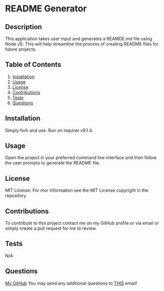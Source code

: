
# README Generator

## Description

This application takes user input and generates a REAMDE.md file using Node JS. This will help streamline the process of creating README files for future projects. 

## Table of Contents

1. [Installation](#installation)
2. [Usage](#usage)
3. [License](#license)
4. [Contributions](#contributions)
5. [Tests](#tests)
6. [Questions](#questions)

## Installation

Simply fork and use. Run on inquirer v9.1.4.

## Usage

Open the project in your preferred command line interface and then follow the user prompts to generate the README file.

## License

MIT License: For mor information see the MIT License copyright in the repository.

## Contributions

To contribute to this project contact me on my GitHub profile or via email or simply create a pull request for me to review. 

## Tests

N/A

## Questions

[My GitHub](https://github.com/codejoes)
You may send any additional questions to [THIS](emailto:josephscodes@gmail.com) email!
